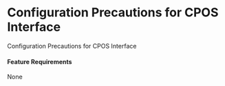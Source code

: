 Configuration Precautions for CPOS Interface
============================================

Configuration Precautions for CPOS Interface

#### Feature Requirements

None
